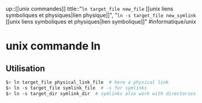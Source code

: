 up::[[unix commandes]]
title::"`ln target_file new_file` [[unix liens symboliques et physiques|lien physique]]", "`ln -s target_file new_symlink` [[unix liens symboliques et physiques|lien symbolique]]"
#informatique/unix 
# unix commande ln

## Utilisation
```bash
$> ln target_file physical_link_file  # here a physical link
$> ln -s target_file symlink_file  # -s for symlinks 
$> ln -s target_dir symlink_dir  # symlinks also work with directories
